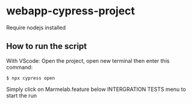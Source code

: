 # webapp-cypress-project
Require nodejs installed

## How to run the script
With VScode:
Open the project, open new terminal then enter this command: 

```
$ npx cypress open
```

Simply click on Marmelab.feature below INTERGRATION TESTS menu to start the run
